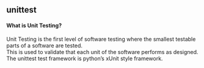 ## unittest

#### What is Unit Testing?
Unit Testing is the first level of software testing where the smallest testable parts of a software are tested. <br> This is used to validate that each unit of the software performs as designed.<br>
The unittest test framework is python’s xUnit style framework.
